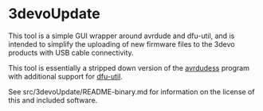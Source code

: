 3devoUpdate
===========
This tool is a simple GUI wrapper around avrdude and dfu-util, and is 
intended to simplify the uploading of new firmware files to the 3devo
products with USB cable connectivity.

This tool is essentially a stripped down version of the
[avrdudess](https://github.com/zkemble/AVRDUDESS/) program with
additional support for [dfu-util](https://sourceforge.net/projects/dfu-util/files/).

See src/3devoUpdate/README-binary.md for information on the license of this
and included software.
